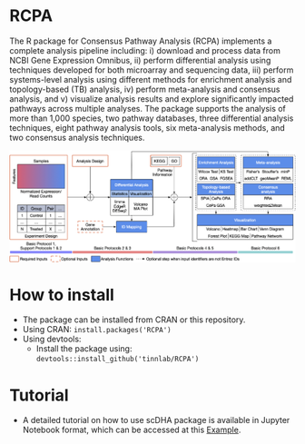 # RCPA

The R package for Consensus Pathway Analysis (RCPA) implements a complete analysis pipeline including: i) download and process data from NCBI Gene Expression Omnibus, ii) perform differential analysis using techniques developed for both microarray and sequencing data, iii) perform systems-level analysis using different methods for enrichment analysis and topology-based (TB) analysis, iv) perform meta-analysis and consensus analysis, and v) visualize analysis results and explore significantly impacted pathways across multiple analyses. The package supports the analysis of more than 1,000 species, two pathway databases, three differential analysis techniques, eight pathway analysis tools, six meta-analysis methods, and two consensus analysis techniques.

<img align="center" src="./img/pipeline.png?raw=true">

# How to install
- The package can be installed from CRAN or this repository.
- Using CRAN: `install.packages('RCPA')`
- Using devtools:
    - Install the package using: `devtools::install_github('tinnlab/RCPA')`  

# Tutorial
- A detailed tutorial on how to use scDHA package is available in Jupyter Notebook format, which can be accessed at this [Example](https://github.com/tinnlab/RCPA/blob/main/examples/RCPA-Protocol.ipynb).